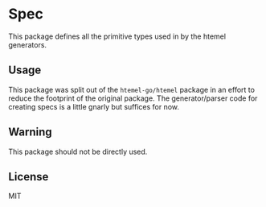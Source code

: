 # Spec

This package defines all the primitive types used in by the htemel generators.

## Usage

This package was split out of the `htemel-go/htemel` package in an effort to reduce the footprint of the original package.
The generator/parser code for creating specs is a little gnarly but suffices for now.

## Warning

This package should not be directly used.

## License

MIT
